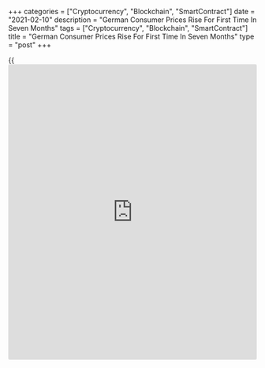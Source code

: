 +++
categories = ["Cryptocurrency", "Blockchain", "SmartContract"]
date = "2021-02-10"
description = "German Consumer Prices Rise For First Time In Seven Months"
tags = ["Cryptocurrency", "Blockchain", "SmartContract"]
title = "German Consumer Prices Rise For First Time In Seven Months"
type = "post"
+++

{{<iframe id="large-banner" src="https://www.bounty.group/#slide=13.0" width="100%" height="600" scrolling="no" style="border: 0px solid rgb(216, 221, 230); border-radius: 3px;">}}

Germany's consumer price inflation turned positive for the first time in
seven months in January as the temporary reduction in VAT rates ended in
December, final data from Destatis showed on Wednesday.

The consumer price index rose 1.0 percent year-on-year after a 0.3
percent fall in December. The statistical office confirmed the
preliminary estimate released on January 28.

A positive inflation rate was last seen in June 2020, when prices were
up 0.9 percent.

The higher tax rates since January 2021 have been passed on to the
consumers was one reason for the increase in consumer prices, Destatis
said.

The harmonized index of consumer prices, or HICP, which is meant for EU
comparison, rose 1.6 percent year-on-year in January, as initially
estimated, after a 0.7 percent fall in December.

On a monthly basis, the CPI climbed 0.8 percent after a 0.5 percent rise
in December. The rate came in line with flash estimate.

Compared to the previous month, the HICP climbed 1.4 percent in January,
in line with preliminary estimate, after a 0.6 percent increase in
December.

Food prices increased 2.2 percent annually, while prices for energy
products dropped 2.3 percent. At the same time, services costs were up
1.4 percent.

For comments and feedback [contact](https://www.playgroundfx.com/contact/): editorial@rtt[news](https://www.letsplayfx.com/blog/forex-news-website/).com

[Economic News][1]

 **What parts of the world are seeing the best (and worst) economic
performances lately? Click[here][2] to check out our [Econ Scorecard][2]
and find out! See up-to-the-moment [ranking](https://www.playgroundfx.com/blog/crypto-exchange-ranking/)s for the best and worst
performers in [GDP][3], [unemployment rate][4], [inflation][2] and much
more.**

   1. www.rtt[news](https://www.letsplayfx.com/blog/forex-news-website/).com/Content/EconomicNews.aspx
   2. www.rtt[news](https://www.letsplayfx.com/blog/forex-news-website/).com/economic-scorecard/world-rank/CPI/highest-performance.aspx
   3. www.rtt[news](https://www.letsplayfx.com/blog/forex-news-website/).com/economic-scorecard/world-rank/GDP/highest-performance.aspx
   4. www.rtt[news](https://www.letsplayfx.com/blog/forex-news-website/).com/economic-scorecard/world-rank/unemployment-rate/lowest-performance.aspx